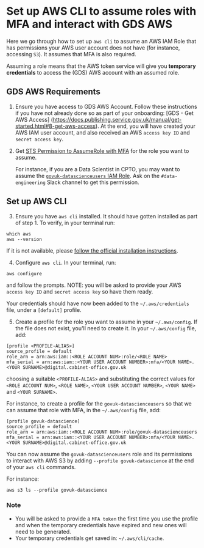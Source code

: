 # Set up AWS CLI to assume roles with MFA and interact with GDS AWS

Here we go through how to set up `aws cli` to assume an AWS IAM Role that has permissions your AWS user account does not have (for instance, accessing `S3`). It assumes that MFA is also required.

Assuming a role means that the AWS token service will give you **temporary credentials** to access the (GDS) AWS account with an assumed role. 

## GDS AWS Requirements

1. Ensure you have access to GDS AWS Account. Follow these instructions if you have not already done so as part of your onboarding: [GDS - Get AWS Access] (https://docs.publishing.service.gov.uk/manual/get-started.html#8-get-aws-access). At the end, you will have created your AWS IAM user account, and also received an AWS `access key ID` and `secret access key`.

2. Get [STS Permission to AssumeRole with MFA](https://docs.aws.amazon.com/IAM/latest/UserGuide/id_roles_use_permissions-to-switch.html) for the role you want to assume. 

    For instance, if you are a Data Scientist in CPTO, you may want to assume the [`govuk-datascienceusers` IAM Role][ds-role]. Ask on the `#data-engineering` Slack channel to get this permission.


## Set up AWS CLI

3. Ensure you have `aws cli` installed. It should have gotten installed as part of step 1. To verify, in your terminal run:

```shell
which aws
aws --version
```
If it is not available, please [follow the official installation instructions][awscli-install].

4. Configure `aws cli`. In your terminal, run:

```shell
aws configure
```
and follow the prompts. NOTE: you will be asked to provide your AWS `access key ID` and `secret access key` so have them ready.

Your credentials should have now been added to the `~/.aws/credentials` file, under a `[default]` profile.

5. Create a profile for the role you want to assume in your `~/.aws/config`. If the file does not exist, you'll need to create it. In your `~/.aws/config` file, add:

```
[profile <PROFILE-ALIAS>]
source_profile = default
role_arn = arn:aws:iam::<ROLE ACCOUNT NUM>:role/<ROLE NAME>
mfa_serial = arn:aws:iam::<YOUR USER ACCOUNT NUMBER>:mfa/<YOUR NAME>.<YOUR SURNAME>@digital.cabinet-office.gov.uk
```
choosing a suitable `<PROFILE-ALIAS>` and substituting the correct values for `<ROLE ACCOUNT NUM>`, `<ROLE NAME>`, `<YOUR USER ACCOUNT NUMBER>`, `<YOUR NAME>` and `<YOUR SURNAME>`.


For instance, to create a profile for the `govuk-datascienceusers` so that we can assume that role with MFA, in the `~/.aws/config` file, add:

```
[profile govuk-datascience]
source_profile = default
role_arn = arn:aws:iam::<ROLE ACCOUNT NUM>:role/govuk-datascienceusers
mfa_serial = arn:aws:iam::<YOUR USER ACCOUNT NUMBER>:mfa/<YOUR NAME>.<YOUR SURNAME>@digital.cabinet-office.gov.uk
```

You can now assume the `govuk-datascienceusers` role and its permissions to interact with AWS S3 
by adding `--profile govuk-datascience` at the end of your `aws cli` commands.

For instance:
```shell
aws s3 ls --profile govuk-datascience
```

### Note

- You will be asked to provide a `MFA token` the first time you use the profile and when the temporary credentials have expired and new ones will need to be generated.
- Your temporary credentials get saved in: `~/.aws/cli/cache`.

[ds-role]: https://us-east-1.console.aws.amazon.com/iamv2/home?region=eu-west-1#/roles/details/govuk-datascienceusers?section=permissions
[awscli-install]: https://docs.aws.amazon.com/cli/latest/userguide/getting-started-install.html

